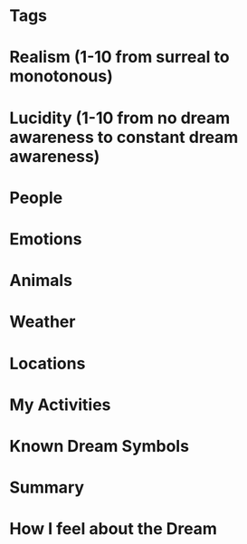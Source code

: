 # Tags

# Realism (1-10 from surreal to monotonous)

# Lucidity (1-10 from no dream awareness to constant dream awareness)

# People

# Emotions

# Animals

# Weather

# Locations

# My Activities

# Known Dream Symbols

# Summary

# How I feel about the Dream
